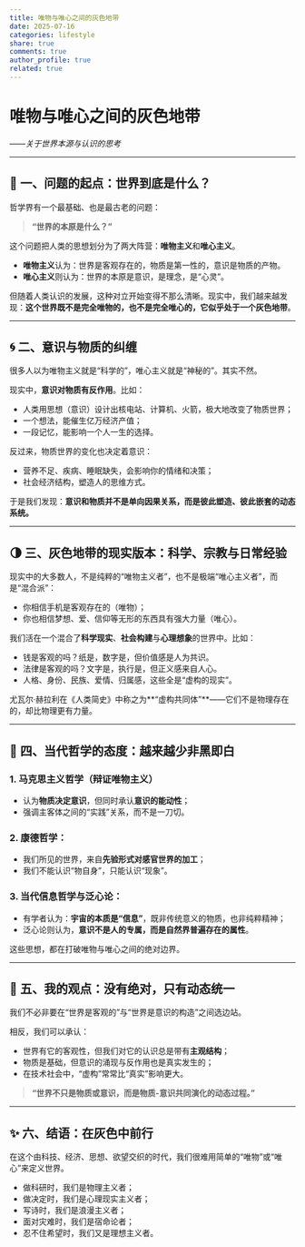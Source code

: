 ```yaml
---
title: 唯物与唯心之间的灰色地带
date: 2025-07-16
categories: lifestyle
share: true
comments: true
author_profile: true
related: true
---
```



# 唯物与唯心之间的灰色地带

*——关于世界本源与认识的思考*

---

## 🧩 一、问题的起点：世界到底是什么？

哲学界有一个最基础、也是最古老的问题：

> **“世界的本原是什么？”**

这个问题把人类的思想划分为了两大阵营：**唯物主义**和**唯心主义**。

* **唯物主义**认为：世界是客观存在的，物质是第一性的，意识是物质的产物。
* **唯心主义**则认为：世界的本原是意识，是理念，是“心灵”。

但随着人类认识的发展，这种对立开始变得不那么清晰。现实中，我们越来越发现：**这个世界既不是完全唯物的，也不是完全唯心的，它似乎处于一个灰色地带**。

---

## 🌀 二、意识与物质的纠缠

很多人以为唯物主义就是“科学的”，唯心主义就是“神秘的”。其实不然。

现实中，**意识对物质有反作用**。比如：

* 人类用思想（意识）设计出核电站、计算机、火箭，极大地改变了物质世界；
* 一个想法，能催生亿万经济产值；
* 一段记忆，能影响一个人一生的选择。

反过来，物质世界的变化也决定着意识：

* 营养不足、疾病、睡眠缺失，会影响你的情绪和决策；
* 社会经济结构，塑造人的思维方式。

于是我们发现：**意识和物质并不是单向因果关系，而是彼此塑造、彼此嵌套的动态系统。**

---

## 🌗 三、灰色地带的现实版本：科学、宗教与日常经验

现实中的大多数人，不是纯粹的“唯物主义者”，也不是极端“唯心主义者”，而是“混合派”：

* 你相信手机是客观存在的（唯物）；
* 你也相信梦想、爱、信仰等无形的东西具有强大力量（唯心）。

我们活在一个混合了**科学现实**、**社会构建**与**心理想象**的世界中。比如：

* 钱是客观的吗？纸是，数字是，但价值感是人为共识。
* 法律是客观的吗？文字是，执行是，但正义感来自人心。
* 人格、身份、民族、爱情、归属感，这些全是“虚构的现实”。

尤瓦尔·赫拉利在《人类简史》中称之为\*\*“虚构共同体”\*\*——它们不是物理存在的，却比物理更有力量。

---

## 🔬 四、当代哲学的态度：越来越少非黑即白

### 1. **马克思主义哲学**（辩证唯物主义）

* 认为**物质决定意识**，但同时承认**意识的能动性**；
* 强调主客体之间的“实践”关系，而不是一刀切。

### 2. **康德哲学**：

* 我们所见的世界，来自**先验形式对感官世界的加工**；
* 我们不能认识“物自身”，只能认识“现象”。

### 3. **当代信息哲学与泛心论**：

* 有学者认为：**宇宙的本质是“信息”**，既非传统意义的物质，也非纯粹精神；
* 泛心论则认为，**意识不是人的专属，而是自然界普遍存在的属性**。

这些思想，都在打破唯物与唯心之间的绝对边界。

---

## 🧠 五、我的观点：没有绝对，只有动态统一

我们不必非要在“世界是客观的”与“世界是意识的构造”之间选边站。

相反，我们可以承认：

* 世界有它的客观性，但我们对它的认识总是带有**主观结构**；
* 物质是基础，但意识的涌现与反作用也是真实发生的；
* 在技术社会中，“虚构”常常比“真实”影响更大。

> **“世界不只是物质或意识，而是物质-意识共同演化的动态过程。”**

---

## ✨ 六、结语：在灰色中前行

在这个由科技、经济、思想、欲望交织的时代，我们很难用简单的“唯物”或“唯心”来定义世界。

* 做科研时，我们是物理主义者；
* 做决定时，我们是心理现实主义者；
* 写诗时，我们是浪漫主义者；
* 面对灾难时，我们是宿命论者；
* 忍不住希望时，我们又是理想主义者。
